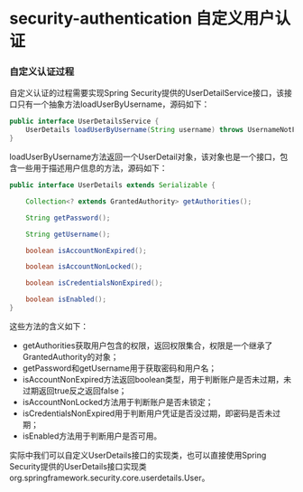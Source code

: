 # security-authentication 自定义用户认证

### 自定义认证过程

自定义认证的过程需要实现Spring Security提供的UserDetailService接口，该接口只有一个抽象方法loadUserByUsername，源码如下：

```java
public interface UserDetailsService {
    UserDetails loadUserByUsername(String username) throws UsernameNotFoundException;
}
```
loadUserByUsername方法返回一个UserDetail对象，该对象也是一个接口，包含一些用于描述用户信息的方法，源码如下：
```java
public interface UserDetails extends Serializable {

    Collection<? extends GrantedAuthority> getAuthorities();

    String getPassword();

    String getUsername();

    boolean isAccountNonExpired();

    boolean isAccountNonLocked();

    boolean isCredentialsNonExpired();

    boolean isEnabled();
}
```

这些方法的含义如下：
- getAuthorities获取用户包含的权限，返回权限集合，权限是一个继承了GrantedAuthority的对象；
- getPassword和getUsername用于获取密码和用户名；
- isAccountNonExpired方法返回boolean类型，用于判断账户是否未过期，未过期返回true反之返回false；
- isAccountNonLocked方法用于判断账户是否未锁定；
- isCredentialsNonExpired用于判断用户凭证是否没过期，即密码是否未过期；
- isEnabled方法用于判断用户是否可用。

实际中我们可以自定义UserDetails接口的实现类，也可以直接使用Spring Security提供的UserDetails接口实现类org.springframework.security.core.userdetails.User。


























